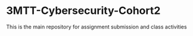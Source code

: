 # 3MTT-Cybersecurity-Cohort2
 This is the main repository for assignment submission  and class activities
